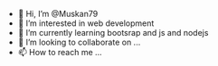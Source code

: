 - 👋 Hi, I’m @Muskan79
- 👀 I’m interested in web development
- 🌱 I’m currently learning bootsrap and js and nodejs 
- 💞️ I’m looking to collaborate on ...
- 📫 How to reach me ...

<!---
Muskan79/Muskan79 is a ✨ special ✨ repository because its `README.md` (this file) appears on your GitHub profile.
You can click the Preview link to take a look at your changes.
--->
